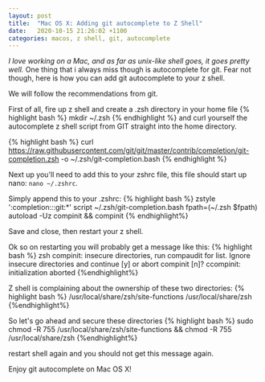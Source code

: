 ```yaml
---
layout: post
title:  "Mac OS X: Adding git autocomplete to Z Shell"
date:   2020-10-15 21:26:02 +1100
categories: macos, z shell, git, autocomplete
---
```

*I love working on a Mac, and as far as unix-like shell goes, it goes pretty well.* One thing that i always miss though is autocomplete for git. Fear not though, here is how you can add git autocomplete to your z shell.

We will follow the recommendations from git.

First of all, fire up z shell and create a .zsh directory in your home file
{% highlight bash %}
mkdir ~/.zsh
{% endhighlight %}
 and curl yourself the autocomplete z shell script from GIT straight into the home directory.

{% highlight bash %}
curl https://raw.githubusercontent.com/git/git/master/contrib/completion/git-completion.zsh -o ~/.zsh/git-completion.bash
{% endhighlight %}

Next up you'll need to add this to your zshrc file, this file should  start up nano: `nano ~/.zshrc`.

Simply append this to your .zshrc:
{% highlight bash %}
zstyle ':completion:*:*:git:*' script ~/.zsh/git-completion.bash
fpath=(~/.zsh $fpath)
autoload -Uz compinit && compinit
{% endhighlight%}

Save and close, then restart your z shell.

Ok so on restarting you will probably get a message like this:
{% highlight bash %}
zsh compinit: insecure directories, run compaudit for list.
Ignore insecure directories and continue [y] or abort compinit [n]? 
ccompinit: initialization aborted
{%endhighlight%}

Z shell is complaining about the ownership of these two directories:
{% highlight bash %}
/usr/local/share/zsh/site-functions
/usr/local/share/zsh
{%endhighlight%}

So let's go ahead and secure these directories
{% highlight bash %}
sudo chmod -R 755 /usr/local/share/zsh/site-functions && chmod -R 755 /usr/local/share/zsh
{%endhighlight%}

restart shell again and you should not get this message again.

Enjoy git autocomplete on Mac OS X!


